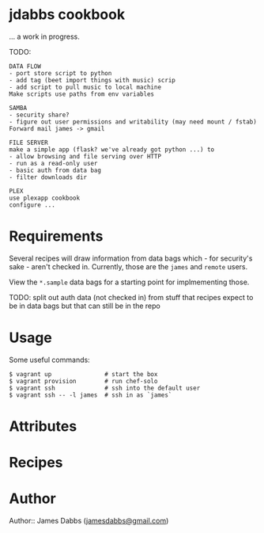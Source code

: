 # jdabbs cookbook

... a work in progress.

TODO:

```
DATA FLOW
- port store script to python
- add tag (beet import things with music) scrip
- add script to pull music to local machine
Make scripts use paths from env variables

SAMBA
- security share?
- figure out user permissions and writability (may need mount / fstab)
Forward mail james -> gmail

FILE SERVER
make a simple app (flask? we've already got python ...) to
- allow browsing and file serving over HTTP
- run as a read-only user
- basic auth from data bag
- filter downloads dir

PLEX
use plexapp cookbook
configure ...
```


# Requirements

Several recipes will draw information from data bags which - for security's sake - aren't checked in.
Currently, those are the `james` and `remote` users.

View the `*.sample` data bags for a starting point for implmementing those.

TODO: split out auth data (not checked in) from stuff that recipes expect to be in data bags but that can
      still be in the repo

# Usage

Some useful commands:

```
$ vagrant up               # start the box
$ vagrant provision        # run chef-solo
$ vagrant ssh              # ssh into the default user
$ vagrant ssh -- -l james  # ssh in as `james`
```

# Attributes

# Recipes

# Author

Author:: James Dabbs (jamesdabbs@gmail.com)

